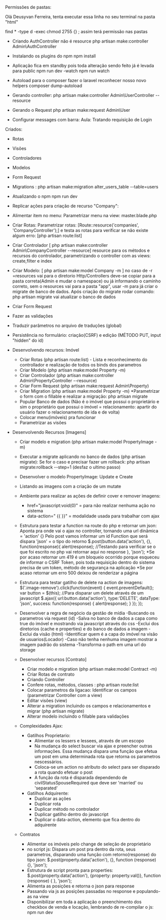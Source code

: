 Permissões de pastas:

Olá Deusyvan Ferreira, tenta executar essa linha no seu terminal na pasta "html" 

find * -type d -exec chmod 2755 {} \;
assim terá permissão nas pastas

- Criando AuthController não é resource
php artisan make:controller Admin\AuthController

- Instalando os plugins do npm
npm install

- Aplicação fica em standby pois toda alteração sendo feito já é levada para public
npm run dev -watch 
npm run watch 

- Autoload para o composer fazer o laravel reconhecer nosso novo helpers
composer dump-autoload

- Gerando controller:
php artisan make:controller Admin\UserController --resource

- Gerando o Request
php artisan make:request Admin\User

- Configurar messages com barra: Aula: Tratando requisição de Login

Criados:
- Rotas
- Visões
- Controladores
- Modelos
- Form Request
- Migrations : php artisan make:migration alter_users_table --table=users 

- Atualizando o npm 
npm run dev

- Replicar ações para criação de recurso "Company":
 - Alimentar item no menu: Parametrizar menu na view: master.blade.php 

 - Criar Rotas: Parametrizar rotas: [Route::resource('companies', 'CompanyController');] e testa as rotas para verificar se não existe algum erro: [php artisan route:list]

 - Criar Controlador [ php artisan make:controller Admin\CompanyController --resource] resource para os métodos e recursos do controlador, parametrizando o controller com as views: create,filter e index

 - Criar Modelo: [ php artisan make:model Company -m ] no caso de -r =resources vai para o diretorio Http/Controllers deve-se copiar para a pasta correta(Admin e mudar o namespace) ou já informando o caminho correto, sem o resources vai para a pasta "app", usar -m para já criar o migrate de banco de dados.  Após criação do migrate rodar comando: php artisan migrate vai atualizar o banco de dados

 - Criar Form Request
 - Fazer as validações
 - Traduzir parâmetros no arquivo de traduções (global)
 - Persistência no formulário: 
    criação(CSRF) e 
    edição (MÉTODO PUT, input "hidden" do id)

- Desenvolvendo recursos: Imóvel
  - Criar Rotas (php artisan route:list) - Lista e reconhecimento do controllador e realização de todos os binds dos parametros
  - Criar Modelo (php artisan make:model Property -m)
  - Criar Controlador (php artisan make:controller Admin\PropertyController --resource)
  - Criar Form Request (php artisan make:request Admin\Property)
  - Criar Migration (php artisan make:model Property -m)
    *Parametrizar o form com o fillable e realizar a migração: php artisan migrate
  - Popular Banco de dados (Não é o imóvel que possui o proprietário e sim o proprietário que possui o imóvel = relacionamento: apartir do usuário fazer o relacionamento de ida e de volta)
  - Colocar menu(imóveis) pra funcionar
  - Parametrizar as visões

- Desenvolvendo Recursos [Imagens]
  - Criar modelo e migration (php artisan make:model PropertyImage -m)
  - Executar a migrate aplicando no banco de dados (php artisan migrate):
    Se for o caso e precisar fazer um rollback: php artisan migrate:rollback --step=1 (desfaz o ultimo passo)
  - Desenvolver o modelo PropertyImage: Update e Create
  - Listando as imagens com a criação de um mutate
  - Ambiente para realizar as ações de definir cover e remover imagens:
    - href="javascript:void(0)" = para não realizar nenhuma ação no sistema
    - data-action=" {{ }}" = modalidade usada para trabalhar com ajax 
  - Estrutura para testar a function na route do php e retornar um json:
    Aponta pra onde vai o ajax no controller, tornando uma url dinâmica = 'action'
     {} Pelo post vamos informar um id
     Function que será dispara
     'json' = o tipo do retorno
     $.post(button.data('action'), {}, function(response){
      alert(response); //Testando para verificar se o que foi escrito no php vai retornar aqui no response
      }, 'json');
    *Se por acaso retornar um 419 é um bloqueio ocorrido porque esqueceu de informar o CSRF Token, pois toda requisição dentro do sistema precisa de um token, método de segurança na aplicação
    *Se por acaso retornar um erro 500 deixou de renderizar a página
  - Estrutura para testar gatilho de delete na action de imagens:
    $('.image-remove').click(function(event) {
        event.preventDefault();
        var button = $(this);
        //Para disparar um delete através de um javascript
        $.ajax({
            url:button.data('action'),
            type:'DELETE',
            dataType: 'json',
            success: function(response) {
                alert(response); 
            }
        });
    });
  
  - Desenvolver a regra de negócio da gestão de mídia
    -Buscando os parametros via request (id)
    -Salva no banco de dados a capa como true do imóvel e mostrando via javascript através do css
    -Exclui dos diretorios (cache e properties) e do banco de dados a imagem
    -Exclui da visão (html)
    -Identificar quem é a capa do imóvel na visão de usuarios(Locador)
    -Caso não tenha nenhuma imagem mostrar a imagem padrão do sistema
    -Transforma o path em uma url do storage

  - Desenvolver recursos [Contrato]
    - Criar modelo e migration (php artisan make:model Contract -m)
    - Criar Rotas de contrato
    - Criando Controller
    - Confere rotas, métodos, classes : php artisan route:list
    - Colocar parametros da ligacao: Identificar os campos (parametrizar Controller com a view)
    - Editar visões (view)
    - Alterar a migration incluindo os campos e relacionamentos e migrar (php artisan migrate)
    - Alterar modelo incluindo o fillable para validações

  - Complexidades Ajax:
    * Gatilhos Proprietario:
      - Alimentar os lessers e lessees, através de um escopo
      - Na mudança do select buscar via ajax e preencher outras informações. Essa mudança dispara uma função
      que efetua um post em uma determinada rota que retorna os parametros nescessários.
      - Coloca-se um action no atributo do select para ser disparado a rota quando efetuar o post
      - A função da rota é disparada dependendo de civilStatusSpouseRequired que deve ser 'married' ou 'separated'
    * Gatilhos Adquirente:
      - Duplicar as ações
      - Duplicar rota
      - Duplicar método no controlador
      - Duplicar gatilho dentro do javascript
      - Duplicar o data-action, elemento que fica dentro do adquirente

  - Contratos
    - Alimentar os imóveis pelo change de seleção de proprietário
    - no script js: Dispara um post pra dentro da rota, seus parametros, disparando uma função com retorno(response) do tipo json:
      $.post(property.data('action'), {}, function (response) {}, 'json');
    - Estrutura de script pronta para properties:
      $.post(property.data('action'), {property: property.val()}, function (response) {
              }, 'json');
    - Alimenta as posições e retorna o json para response
    - Passando via js as posições passadas no response e populando-as na view 
    - Disponibilizar em toda a aplicação o preenchimento dos checkbox de venda e locação, lembrando de re-compilar o js:
      npm run dev
    


